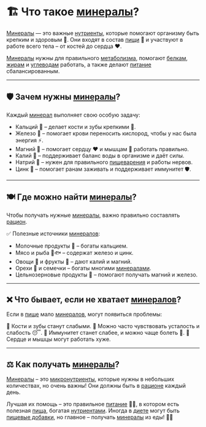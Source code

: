 # 🏗 Что такое [минералы](minerals.md)?

[Минералы](minerals.md) — это важные [нутриенты](nutrient.md), которые помогают организму быть крепким и здоровым 💪. Они входят в состав [пищи](food2.md) 🍏 и участвуют в работе всего тела – от костей до сердца ❤️.

[Минералы](minerals.md) нужны для правильного [метаболизма](metabolism.md), помогают [белкам](protein.md), [жирам](fats.md) и [углеводам](carbohydrates.md) работать, а также делают [питание](nutrition.md) сбалансированным.

---

## 🛡 Зачем нужны [минералы](minerals.md)?

Каждый [минерал](minerals.md) выполняет свою особую задачу:

- Кальций 🥛 – делает кости и зубы крепкими 🦷.
- Железо 🥩 – помогает крови переносить кислород, чтобы у нас была энергия ⚡.
- Магний 🌿 – помогает сердцу ❤️ и мышцам 💪 работать правильно.
- Калий 🍌 – поддерживает баланс воды в организме и даёт силы.
- Натрий 🧂 – нужен для правильного [пищеварения](digestion.md) и работы нервов.
- Цинк 🥜 – помогает ранам заживать и поддерживает иммунитет 🛡.

---

## 🍽 Где можно найти [минералы](minerals.md)?

Чтобы получать нужные [минералы](minerals.md), важно правильно составлять [рацион](ration.md).

✅ Полезные источники [минералов](minerals.md):
- Молочные продукты 🥛 – богаты кальцием.
- Мясо и рыба 🥩🐟 – содержат железо и цинк.
- Овощи 🥦 и фрукты 🍌 – дают калий и магний.
- Орехи 🥜 и семечки – богаты многими [минералами](minerals.md).
- Цельнозерновые продукты 🌾 – помогают получать магний и железо.

---

## ❌ Что бывает, если не хватает [минералов](minerals.md)?

Если в [пище](food2.md) мало [минералов](minerals.md), могут появиться проблемы:

🚫 Кости и зубы станут слабыми.
🚫 Можно часто чувствовать усталость и слабость 😴.
🚫 Иммунитет станет слабее, и можно чаще болеть 🤒.
🚫 Сердце и мышцы могут работать хуже.

---

## ⚖️ Как получать [минералы](minerals.md)?

[Минералы](minerals.md) – это [микронутриенты](micronutients.md), которые нужны в небольших количествах, но очень важны! Они должны быть в [рационе](ration.md) каждый день.

Лучшая их помощь – это правильное [питание](nutrition.md) 🥗✅, в котором есть полезная [пища](food2.md), богатая [нутриентами](nutrient.md). Иногда в [диете](diet.md) могут быть [пищевые добавки](food_additives.md), но главное – получать [минералы](minerals.md) из еды! 🍏💚
